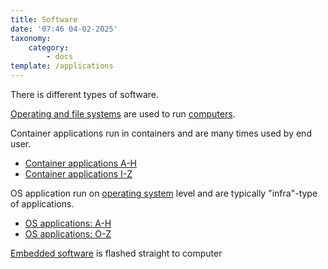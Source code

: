```yaml
---
title: Software
date: '07:46 04-02-2025'
taxonomy:
    category:
        - docs
template: /applications
---
```


There is different types of software.

[Operating and file systems](/operating-and-file-systems) are used to run [computers](computers).

Container applications run in containers and are many times used by end user.
* [Container applications A-H](/container-applications-a-h)
* [Container applications I-Z](/container-applications-i-z)

OS application run on [operating system](/operating-systems) level and are typically "infra"-type of applications.
* [OS applications: A-H](/os-applications-a-h)
* [OS applications: O-Z](/os-applications-o-z)

[Embedded software](/embedded-software) is flashed straight to computer